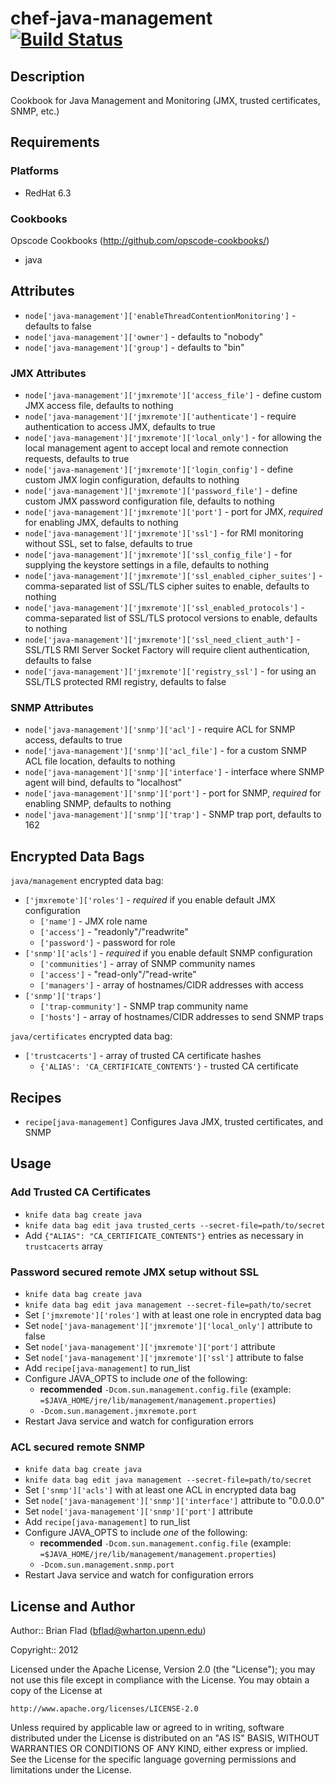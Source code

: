 # chef-java-management [![Build Status](https://secure.travis-ci.org/bflad/chef-java-management.png?branch=master)](http://travis-ci.org/bflad/chef-java-management)

## Description

Cookbook for Java Management and Monitoring (JMX, trusted certificates, SNMP, etc.)

## Requirements

### Platforms

* RedHat 6.3

### Cookbooks

Opscode Cookbooks (http://github.com/opscode-cookbooks/)

* java

## Attributes

* `node['java-management']['enableThreadContentionMonitoring']` - defaults to
  false
* `node['java-management']['owner']` - defaults to "nobody"
* `node['java-management']['group']` - defaults to "bin"

### JMX Attributes

* `node['java-management']['jmxremote']['access_file']` - define custom JMX
  access file, defaults to nothing
* `node['java-management']['jmxremote']['authenticate']` - require
  authentication to access JMX, defaults to true
* `node['java-management']['jmxremote']['local_only']` - for allowing the local
  management agent to accept local and remote connection requests, defaults to
  true
* `node['java-management']['jmxremote']['login_config']` - define custom
  JMX login configuration, defaults to nothing
* `node['java-management']['jmxremote']['password_file']` - define custom JMX
  password configuration file, defaults to nothing
* `node['java-management']['jmxremote']['port']` - port for JMX, _required_ for
  enabling JMX, defaults to nothing 
* `node['java-management']['jmxremote']['ssl']` - for RMI monitoring without
  SSL, set to false, defaults to true
* `node['java-management']['jmxremote']['ssl_config_file']` - for supplying the
  keystore settings in a file, defaults to nothing
* `node['java-management']['jmxremote']['ssl_enabled_cipher_suites']` - 
  comma-separated list of SSL/TLS cipher suites to enable, defaults to nothing
* `node['java-management']['jmxremote']['ssl_enabled_protocols']` - 
  comma-separated list of SSL/TLS protocol versions to enable, defaults to
  nothing
* `node['java-management']['jmxremote']['ssl_need_client_auth']` - SSL/TLS RMI
  Server Socket Factory will require client authentication, defaults to false
* `node['java-management']['jmxremote']['registry_ssl']` - for using an SSL/TLS
  protected RMI registry, defaults to false

### SNMP Attributes

* `node['java-management']['snmp']['acl']` - require ACL for SNMP access,
  defaults to true
* `node['java-management']['snmp']['acl_file']` - for a custom SNMP ACL
  file location, defaults to nothing
* `node['java-management']['snmp']['interface']` - interface where SNMP agent
  will bind, defaults to "localhost"
* `node['java-management']['snmp']['port']` - port for SNMP, _required_ for
  enabling SNMP, defaults to nothing
* `node['java-management']['snmp']['trap']` - SNMP trap port, defaults to 162

## Encrypted Data Bags

`java/management` encrypted data bag:

* `['jmxremote']['roles']` - _required_ if you enable default JMX configuration
  * `['name']` - JMX role name
  * `['access']` - "readonly"/"readwrite"
  * `['password']` - password for role
* `['snmp']['acls']` - _required_ if you enable default SNMP configuration
  * `['communities']` - array of SNMP community names
  * `['access']` - "read-only"/"read-write"
  * `['managers']` - array of hostnames/CIDR addresses with access
* `['snmp']['traps']`
  * `['trap-community']` - SNMP trap community name
  * `['hosts']` - array of hostnames/CIDR addresses to send SNMP traps

`java/certificates` encrypted data bag:
* `['trustcacerts']` - array of trusted CA certificate hashes
  * `{'ALIAS': 'CA_CERTIFICATE_CONTENTS'}` - trusted CA certificate

## Recipes

* `recipe[java-management]` Configures Java JMX, trusted certificates, and SNMP

## Usage

### Add Trusted CA Certificates ###

* `knife data bag create java`
* `knife data bag edit java trusted_certs --secret-file=path/to/secret`
* Add `{"ALIAS": "CA_CERTIFICATE_CONTENTS"}` entries as necessary in `trustcacerts` array

### Password secured remote JMX setup without SSL

* `knife data bag create java`
* `knife data bag edit java management --secret-file=path/to/secret`
* Set `['jmxremote']['roles']` with at least one role in encrypted data bag
* Set `node['java-management']['jmxremote']['local_only']` attribute to false
* Set `node['java-management']['jmxremote']['port']` attribute
* Set `node['java-management']['jmxremote']['ssl']` attribute to false
* Add `recipe[java-management]` to run_list
* Configure JAVA_OPTS to include _one_ of the following:
  * __recommended__ `-Dcom.sun.management.config.file` (example:
  `=$JAVA_HOME/jre/lib/management/management.properties`)
  * `-Dcom.sun.management.jmxremote.port`
* Restart Java service and watch for configuration errors

### ACL secured remote SNMP 

* `knife data bag create java`
* `knife data bag edit java management --secret-file=path/to/secret`
* Set `['snmp']['acls']` with at least one ACL in encrypted data bag
* Set `node['java-management']['snmp']['interface']` attribute to "0.0.0.0"
* Set `node['java-management']['snmp']['port']` attribute
* Add `recipe[java-management]` to run_list
* Configure JAVA_OPTS to include _one_ of the following:
  * __recommended__ `-Dcom.sun.management.config.file` (example:
  `=$JAVA_HOME/jre/lib/management/management.properties`)
  * `-Dcom.sun.management.snmp.port`
* Restart Java service and watch for configuration errors

## License and Author
      
Author:: Brian Flad (<bflad@wharton.upenn.edu>)

Copyright:: 2012

Licensed under the Apache License, Version 2.0 (the "License");
you may not use this file except in compliance with the License.
You may obtain a copy of the License at

    http://www.apache.org/licenses/LICENSE-2.0

Unless required by applicable law or agreed to in writing, software
distributed under the License is distributed on an "AS IS" BASIS,
WITHOUT WARRANTIES OR CONDITIONS OF ANY KIND, either express or implied.
See the License for the specific language governing permissions and
limitations under the License.

